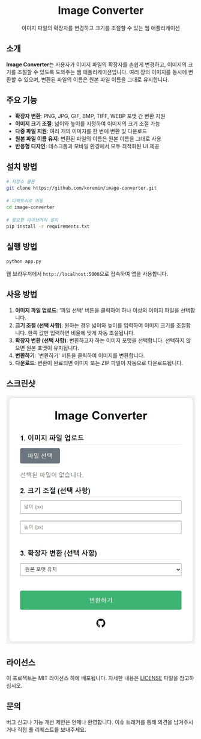 <div align="center">

# Image Converter

이미지 파일의 확장자를 변경하고 크기를 조절할 수 있는 웹 애플리케이션

</div>

## 소개

**Image Converter**는 사용자가 이미지 파일의 확장자를 손쉽게 변경하고, 이미지의 크기를 조절할 수 있도록 도와주는 웹 애플리케이션입니다. 여러 장의 이미지를 동시에 변환할 수 있으며, 변환된 파일의 이름은 원본 파일 이름을 그대로 유지합니다.

## 주요 기능

- **확장자 변환**: PNG, JPG, GIF, BMP, TIFF, WEBP 포맷 간 변환 지원
- **이미지 크기 조절**: 넓이와 높이를 지정하여 이미지의 크기 조절 가능
- **다중 파일 지원**: 여러 개의 이미지를 한 번에 변환 및 다운로드
- **원본 파일 이름 유지**: 변환된 파일의 이름은 원본 이름을 그대로 사용
- **반응형 디자인**: 데스크톱과 모바일 환경에서 모두 최적화된 UI 제공

## 설치 방법

```bash
# 저장소 클론
git clone https://github.com/koremin/image-converter.git

# 디렉토리로 이동
cd image-converter

# 필요한 라이브러리 설치
pip install -r requirements.txt
```

## 실행 방법

```bash
python app.py
```

웹 브라우저에서 `http://localhost:5000`으로 접속하여 앱을 사용합니다.

## 사용 방법

1. **이미지 파일 업로드**: '파일 선택' 버튼을 클릭하여 하나 이상의 이미지 파일을 선택합니다.
2. **크기 조절 (선택 사항)**: 원하는 경우 넓이와 높이를 입력하여 이미지 크기를 조절합니다. 한쪽 값만 입력하면 비율에 맞게 자동 조절됩니다.
3. **확장자 변환 (선택 사항)**: 변환하고자 하는 이미지 포맷을 선택합니다. 선택하지 않으면 원본 포맷이 유지됩니다.
4. **변환하기**: '변환하기' 버튼을 클릭하여 이미지를 변환합니다.
5. **다운로드**: 변환이 완료되면 이미지 또는 ZIP 파일이 자동으로 다운로드됩니다.

## 스크린샷

![스크린샷](/static/images/main.jpeg)

## 라이선스

이 프로젝트는 MIT 라이선스 하에 배포됩니다. 자세한 내용은 [LICENSE](LICENSE) 파일을 참고하십시오.

## 문의

버그 신고나 기능 개선 제안은 언제나 환영합니다. 이슈 트래커를 통해 의견을 남겨주시거나 직접 풀 리퀘스트를 보내주세요.
